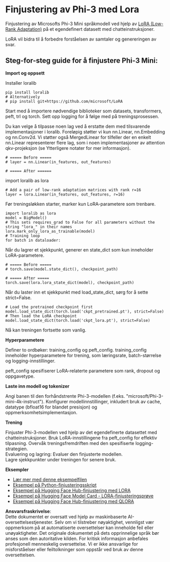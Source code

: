 # **Finjustering av Phi-3 med Lora**

Finjustering av Microsofts Phi-3 Mini språkmodell ved hjelp av [LoRA (Low-Rank Adaptation)](https://github.com/microsoft/LoRA?WT.mc_id=aiml-138114-kinfeylo) på et egendefinert datasett med chatteinstruksjoner.

LoRA vil bidra til å forbedre forståelsen av samtaler og genereringen av svar.

## Steg-for-steg guide for å finjustere Phi-3 Mini:

**Import og oppsett**

Installer loralib

```
pip install loralib
# Alternatively
# pip install git+https://github.com/microsoft/LoRA

```

Start med å importere nødvendige biblioteker som datasets, transformers, peft, trl og torch. Sett opp logging for å følge med på treningsprosessen.

Du kan velge å tilpasse noen lag ved å erstatte dem med tilsvarende implementasjoner i loralib. Foreløpig støtter vi kun nn.Linear, nn.Embedding og nn.Conv2d. Vi støtter også MergedLinear for tilfeller der en enkelt nn.Linear representerer flere lag, som i noen implementasjoner av attention qkv-projeksjon (se Ytterligere notater for mer informasjon).

```
# ===== Before =====
# layer = nn.Linear(in_features, out_features)
```

```
# ===== After ======
```

import loralib as lora

```
# Add a pair of low-rank adaptation matrices with rank r=16
layer = lora.Linear(in_features, out_features, r=16)
```

Før treningsløkken starter, marker kun LoRA-parametere som trenbare.

```
import loralib as lora
model = BigModel()
# This sets requires_grad to False for all parameters without the string "lora_" in their names
lora.mark_only_lora_as_trainable(model)
# Training loop
for batch in dataloader:
```

Når du lagrer et sjekkpunkt, generer en state_dict som kun inneholder LoRA-parametere.

```
# ===== Before =====
# torch.save(model.state_dict(), checkpoint_path)
```
```
# ===== After =====
torch.save(lora.lora_state_dict(model), checkpoint_path)
```

Når du laster inn et sjekkpunkt med load_state_dict, sørg for å sette strict=False.

```
# Load the pretrained checkpoint first
model.load_state_dict(torch.load('ckpt_pretrained.pt'), strict=False)
# Then load the LoRA checkpoint
model.load_state_dict(torch.load('ckpt_lora.pt'), strict=False)
```

Nå kan treningen fortsette som vanlig.

**Hyperparametere**

Definer to ordbøker: training_config og peft_config. training_config inneholder hyperparametere for trening, som læringsrate, batch-størrelse og logging-innstillinger.

peft_config spesifiserer LoRA-relaterte parametere som rank, dropout og oppgavetype.

**Laste inn modell og tokenizer**

Angi banen til den forhåndstrente Phi-3-modellen (f.eks. "microsoft/Phi-3-mini-4k-instruct"). Konfigurer modellinnstillinger, inkludert bruk av cache, datatype (bfloat16 for blandet presisjon) og oppmerksomhetsimplementasjon.

**Trening**

Finjuster Phi-3-modellen ved hjelp av det egendefinerte datasettet med chatteinstruksjoner. Bruk LoRA-innstillingene fra peft_config for effektiv tilpasning. Overvåk treningsfremdriften med den spesifiserte logging-strategien.  
Evaluering og lagring: Evaluer den finjusterte modellen.  
Lagre sjekkpunkter under treningen for senere bruk.

**Eksempler**
- [Lær mer med denne eksempelfilen](../../../../code/03.Finetuning/Phi_3_Inference_Finetuning.ipynb)
- [Eksempel på Python-finjusteringsskript](../../../../code/03.Finetuning/FineTrainingScript.py)
- [Eksempel på Hugging Face Hub-finjustering med LORA](../../../../code/03.Finetuning/Phi-3-finetune-lora-python.ipynb)
- [Eksempel på Hugging Face Model Card - LORA-finjusteringsprøve](https://huggingface.co/microsoft/Phi-3-mini-4k-instruct/blob/main/sample_finetune.py)
- [Eksempel på Hugging Face Hub-finjustering med QLORA](../../../../code/03.Finetuning/Phi-3-finetune-qlora-python.ipynb)

**Ansvarsfraskrivelse**:  
Dette dokumentet er oversatt ved hjelp av maskinbaserte AI-oversettelsestjenester. Selv om vi tilstreber nøyaktighet, vennligst vær oppmerksom på at automatiserte oversettelser kan inneholde feil eller unøyaktigheter. Det originale dokumentet på dets opprinnelige språk bør anses som den autoritative kilden. For kritisk informasjon anbefales profesjonell menneskelig oversettelse. Vi er ikke ansvarlige for misforståelser eller feiltolkninger som oppstår ved bruk av denne oversettelsen.